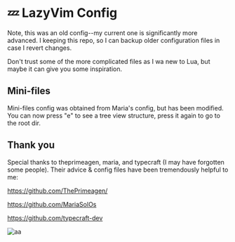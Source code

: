 # 💤 LazyVim Config

Note, this was an old config--my current one is significantly more advanced. I keeping this repo, so I can backup older configuration files in case I revert changes. 

Don't trust some of the more complicated files as I wa new to Lua, but maybe it can give you some inspiration.  




## Mini-files

Mini-files config was obtained from Maria's config, but has been modified. You can now press "<leader>e" to see a tree view structure, press it again to go to the root dir.

## Thank you

Special thanks to theprimeagen, maria, and typecraft (I may have forgotten some people). Their advice & config files have been tremendously helpful to me:

<https://github.com/ThePrimeagen/>

<https://github.com/MariaSolOs>

<https://github.com/typecraft-dev>

![aa](https://github.com/user-attachments/assets/c0af3997-8a29-44bc-a740-c4ceb4d96b82)
